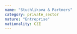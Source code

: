 ```yaml
---
name: "Stuchlikova & Partners"
category: private_sector
nature: "Entreprise"
nationality: CZE
---
```

    